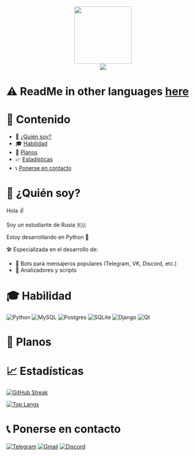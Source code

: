 <div align="center">
  <img src="https://media.giphy.com/media/3oKIPnAiaMCws8nOsE/giphy.gif" width=150>
</div>

<div align="center">
  <img src="https://komarev.com/ghpvc/?username=kotohlebushek&color=red&style=flat-square">
</div>

# :warning: ReadMe in other languages [here](https://github.com/kotohlebushek/kotohlebushek)

# :page_facing_up: Contenido

- :man: [¿Quién soy?](#man-¿quién-soy)
- :mortar_board: [Habilidad](#mortar_board-habilidad)
- :floppy_disk: [Planos](#floppy_disk-planos)
- :chart_with_upwards_trend: [Estadísticas](#chart_with_upwards_trend-estadísticas)
- :telephone_receiver: [Ponerse en contacto](#telephone_receiver-ponerse-en-contacto)

# :man: ¿Quién soy?

Hola :v:

Soy un estudiante de Rusia :ru:

Estoy desarrollando en Python :snake:

:hammer_and_wrench: Especializada en el desarrollo de:
- :space_invader: Bots para mensajeros populares (Telegram, VK, Discord, etc.)
- :wrench: Analizadores y scripts

# :mortar_board: Habilidad

![Python](https://img.shields.io/badge/python-3670A0?style=for-the-badge&logo=python&logoColor=ffdd54)
![MySQL](https://img.shields.io/badge/mysql-%2300f.svg?style=for-the-badge&logo=mysql&logoColor=white)
![Postgres](https://img.shields.io/badge/postgres-%23316192.svg?style=for-the-badge&logo=postgresql&logoColor=white)
![SQLite](https://img.shields.io/badge/sqlite-%2307405e.svg?style=for-the-badge&logo=sqlite&logoColor=white)
![Django](https://img.shields.io/badge/django-%23092E20.svg?style=for-the-badge&logo=django&logoColor=white)
![Qt](https://img.shields.io/badge/Qt-%23217346.svg?style=for-the-badge&logo=Qt&logoColor=white)

# :floppy_disk: Planos

# :chart_with_upwards_trend: Estadísticas

[![GitHub Streak](http://github-readme-streak-stats.herokuapp.com?user=kotohlebushek&theme=dark&date_format=j%20M%5B%20Y%5D&locale=ru)](https://git.io/streak-stats)

[![Top Langs](https://github-readme-stats.vercel.app/api/top-langs/?username=kotohlebushek&layout=compact&theme=dark&locale=ru)](https://github.com/anuraghazra/github-readme-stats)

# :telephone_receiver: Ponerse en contacto

[![Telegram](https://img.shields.io/badge/Telegram-2CA5E0?style=for-the-badge&logo=telegram&logoColor=white)](https://t.me/k0t0hlebushek)
[![Gmail](https://img.shields.io/badge/Gmail-D14836?style=for-the-badge&logo=gmail&logoColor=white)](mailto:kotohlebushek@mail.ru)
[![Discord](https://img.shields.io/badge/Discord-%237289DA.svg?style=for-the-badge&logo=discord&logoColor=white)](https://discord.com/users/628531217817665537)
